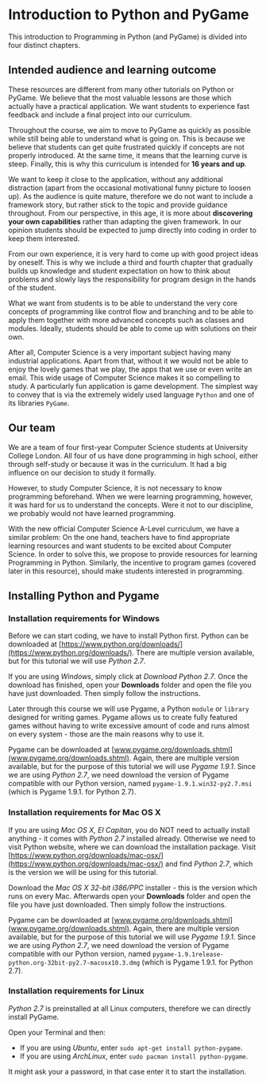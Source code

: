 Introduction to Python and PyGame
=======

This introduction to Programming in Python (and PyGame) is divided into four distinct chapters.

## Intended audience and learning outcome

These resources are different from many other tutorials on Python or PyGame. We believe that the most valuable lessons are those which actually have a practical application. We want students to experience fast feedback and  include a final project into our curriculum.

Throughout the course, we aim to move to PyGame as quickly as possible while still being able to understand what is going on. This is because we believe that students can get quite frustrated quickly if concepts are not properly introduced. At the same time, it means that the learning curve is steep. Finally, this is why this curriculum is intended for **16 years and up**.

We want to keep it close to the application, without any additional distraction (apart from the occasional motivational funny picture to loosen up). As the audience is quite mature, therefore we do not want to include a framework story, but rather stick to the topic and provide guidance throughout. From our perspective, in this age, it is more about **discovering your own capabilities** rather than adapting the given framework. In our opinion students should be expected to jump directly into coding in order to keep them interested.

From our own experience, it is very hard to come up with good project ideas by oneself. This is why we include a third and fourth chapter that gradually builds up knowledge and student expectation on how to think about problems and slowly lays the responsibility for program design in the hands of the student.

What we want from students is to be able to understand the very core concepts of programming like control flow and branching and to be able to apply them together with more advanced concepts such as classes and modules. Ideally, students should be able to come up with solutions on their own.

After all, Computer Science is a very important subject having many industrial applications. Apart from that, without it we would not be able to enjoy the lovely games that we play, the apps that we use or even write an email. This wide usage of Computer Science makes it so compelling to study. A particularly fun application is game development. The simplest way to convey that is via the extremely widely used language `Python` and one of its libraries `PyGame`.

## Our team
We are a team of four first-year Computer Science students at University College London. All four of us have done programming in high school, either through self-study or because it was in the curriculum. It had a big influence on our decision to study it formally.

However, to study Computer Science, it is not necessary to know programming beforehand. When we were learning programming, however, it was hard for us to understand the concepts. Were it not to our discipline, we probably would not have learned programming.

With the new official Computer Science A-Level curriculum, we have a similar problem: On the one hand, teachers have to find appropriate learning resources and want students to be excited about Computer Science. In order to solve this, we propose to provide resources for learning Programming in Python. Similarly, the incentive to program games (covered later in this resource), should make students interested in programming.

## Installing Python and Pygame

### Installation requirements for Windows
Before we can start coding, we have to install Python first. Python can be downloaded at [https://www.python.org/downloads/](https://www.python.org/downloads/). There are multiple version available, but for this tutorial we will use *Python 2.7*.

If you are using *Windows*, simply click at *Download Python 2.7*. Once the download has finished, open your **Downloads** folder and open the file you have just downloaded. Then simply follow the instructions.

Later through this course we will use Pygame, a Python `module` or `library` designed for writing games. Pygame allows us to create fully featured games without having to write excessive amount of code and runs almost on every system - those are the main reasons why to use it.

Pygame can be downloaded at [www.pygame.org/downloads.shtml](www.pygame.org/downloads.shtml). Again, there are multiple version available, but for the purpose of this tutorial we will use *Pygame 1.9.1*. Since we are using *Python 2.7*, we need download the version of Pygame compatible with our Python version, named `pygame-1.9.1.win32-py2.7.msi` (which is Pygame 1.9.1. for Python 2.7).

### Installation requirements for Mac OS X
If you are using *Mac OS X, El Capitan*, you do NOT need to actually install anything - it comes with *Python 2.7* installed already. Otherwise we need to visit Python website, where we can download the installation package. Visit [https://www.python.org/downloads/mac-osx/](https://www.python.org/downloads/mac-osx/) and find *Python 2.7*, which is the version we will be using for this tutorial. 

Download the *Mac OS X 32-bit i386/PPC* installer - this is the version which runs on every Mac. Afterwards open your **Downloads** folder and open the file you have just downloaded. Then simply follow the instructions.

Pygame can be downloaded at [www.pygame.org/downloads.shtml](www.pygame.org/downloads.shtml). Again, there are multiple version available, but for the purpose of this tutorial we will use *Pygame 1.9.1*. Since we are using *Python 2.7*, we need download the version of Pygame compatible with our Python version, named `pygame-1.9.1release-python.org-32bit-py2.7-macosx10.3.dmg` (which is Pygame 1.9.1. for Python 2.7).

### Installation requirements for Linux
*Python 2.7* is preinstalled at all Linux computers, therefore we can directly install PyGame.

Open your Terminal and then:

 * If you are using *Ubuntu*, enter `sudo apt-get install python-pygame`.
 * If you are using *ArchLinux*, enter `sudo pacman install python-pygame`.

It might ask your a password, in that case enter it to start the installation.
